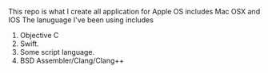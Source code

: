 This repo is what I create all application for Apple OS includes Mac OSX and IOS
The lanuguage I've been using includes
1. Objective C
2. Swift.
3. Some script language.
4. BSD Assembler/Clang/Clang++
